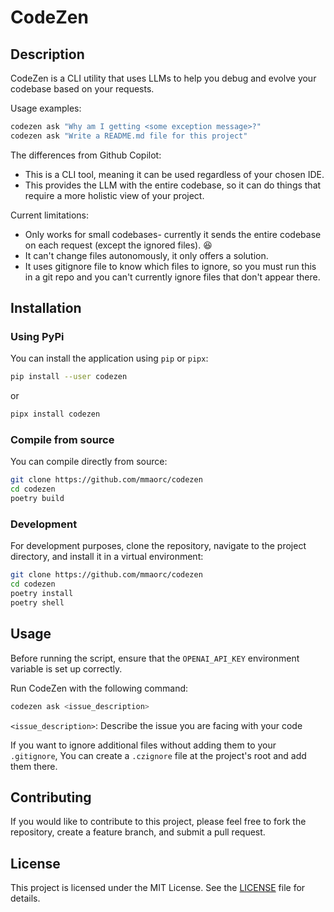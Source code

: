 # CodeZen

## Description

CodeZen is a CLI utility that uses LLMs to help you debug and evolve your codebase based on your requests.

Usage examples:
```bash
codezen ask "Why am I getting <some exception message>?"
codezen ask "Write a README.md file for this project"
```

The differences from Github Copilot:
* This is a CLI tool, meaning it can be used regardless of your chosen IDE.
* This provides the LLM with the entire codebase, so it can do things that require a more holistic view of your project.

Current limitations:
* Only works for small codebases- currently it sends the entire codebase on each request (except the ignored files). 😆
* It can't change files autonomously, it only offers a solution.
* It uses gitignore file to know which files to ignore, so you must run this in a git repo and you can't currently ignore files that don't appear there.


## Installation
### Using PyPi
You can install the application using `pip` or `pipx`:
```bash
pip install --user codezen
```
or
```bash
pipx install codezen
```

### Compile from source

You can compile directly from source:
```bash
git clone https://github.com/mmaorc/codezen
cd codezen
poetry build
```


### Development
For development purposes, clone the repository, navigate to the project directory, and install it in a virtual environment:

```bash
git clone https://github.com/mmaorc/codezen
cd codezen
poetry install
poetry shell
```

## Usage

Before running the script, ensure that the `OPENAI_API_KEY` environment variable is set up correctly.

Run CodeZen with the following command:

```bash
codezen ask <issue_description>
```

`<issue_description>`: Describe the issue you are facing with your code

If you want to ignore additional files without adding them to your `.gitignore`, You can create a `.czignore` file at the project's root and add them there.


## Contributing

If you would like to contribute to this project, please feel free to fork the repository, create a feature branch, and submit a pull request.

## License

This project is licensed under the MIT License. See the [LICENSE](./LICENSE) file for details.
